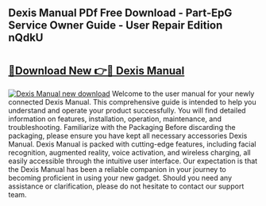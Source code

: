 ## Dexis Manual PDf Free Download - Part-EpG Service Owner Guide - User Repair Edition nQdkU

# <h2><a href="http://bc44772.oget.top/?id=Dexis+Manual">🔗Download New 👉🔴 Dexis Manual</a></h2>

[![Dexis Manual new download](https://i.imgur.com/5g1atiW.png)](http://bc44772.oget.top/?id=Dexis+Manual)
Welcome to the user manual for your newly connected Dexis Manual. This comprehensive guide is intended to help you understand and operate your product successfully. You will find detailed information on features, installation, operation, maintenance, and troubleshooting. Familiarize with the Packaging Before discarding the packaging, please ensure you have kept all necessary accessories Dexis Manual. Dexis Manual is packed with cutting-edge features, including facial recognition, augmented reality, voice activation, and wireless charging, all easily accessible through the intuitive user interface. Our expectation is that the Dexis Manual has been a reliable companion in your journey to becoming proficient in using your new gadget. Should you need any assistance or clarification, please do not hesitate to contact our support team.
